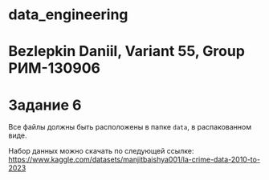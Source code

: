 # data_engineering

# Bezlepkin Daniil, Variant 55, Group РИМ-130906


# Задание 6

Все файлы должны быть расположены в папке `data`, в распакованном виде.

Набор данных можно скачать по следующей ссылке:
https://www.kaggle.com/datasets/manjitbaishya001/la-crime-data-2010-to-2023

